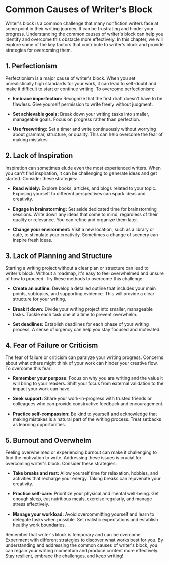 Common Causes of Writer's Block
==========================================

Writer's block is a common challenge that many nonfiction writers face at some point in their writing journey. It can be frustrating and hinder your progress. Understanding the common causes of writer's block can help you identify and overcome this obstacle more effectively. In this chapter, we will explore some of the key factors that contribute to writer's block and provide strategies for overcoming them.

**1. Perfectionism**
--------------------

Perfectionism is a major cause of writer's block. When you set unrealistically high standards for your work, it can lead to self-doubt and make it difficult to start or continue writing. To overcome perfectionism:

* **Embrace imperfection:** Recognize that the first draft doesn't have to be flawless. Give yourself permission to write freely without judgment.

* **Set achievable goals:** Break down your writing tasks into smaller, manageable goals. Focus on progress rather than perfection.

* **Use freewriting:** Set a timer and write continuously without worrying about grammar, structure, or quality. This can help overcome the fear of making mistakes.

**2. Lack of Inspiration**
--------------------------

Inspiration can sometimes elude even the most experienced writers. When you can't find inspiration, it can be challenging to generate ideas and get started. Consider these strategies:

* **Read widely:** Explore books, articles, and blogs related to your topic. Exposing yourself to different perspectives can spark ideas and creativity.

* **Engage in brainstorming:** Set aside dedicated time for brainstorming sessions. Write down any ideas that come to mind, regardless of their quality or relevance. You can refine and organize them later.

* **Change your environment:** Visit a new location, such as a library or café, to stimulate your creativity. Sometimes a change of scenery can inspire fresh ideas.

**3. Lack of Planning and Structure**
-------------------------------------

Starting a writing project without a clear plan or structure can lead to writer's block. Without a roadmap, it's easy to feel overwhelmed and unsure of how to proceed. Try these methods to overcome this challenge:

* **Create an outline:** Develop a detailed outline that includes your main points, subtopics, and supporting evidence. This will provide a clear structure for your writing.

* **Break it down:** Divide your writing project into smaller, manageable tasks. Tackle each task one at a time to prevent overwhelm.

* **Set deadlines:** Establish deadlines for each phase of your writing process. A sense of urgency can help you stay focused and motivated.

**4. Fear of Failure or Criticism**
-----------------------------------

The fear of failure or criticism can paralyze your writing progress. Concerns about what others might think of your work can hinder your creative flow. To overcome this fear:

* **Remember your purpose:** Focus on why you are writing and the value it will bring to your readers. Shift your focus from external validation to the impact your work can have.

* **Seek support:** Share your work-in-progress with trusted friends or colleagues who can provide constructive feedback and encouragement.

* **Practice self-compassion:** Be kind to yourself and acknowledge that making mistakes is a natural part of the writing process. Treat setbacks as learning opportunities.

**5. Burnout and Overwhelm**
----------------------------

Feeling overwhelmed or experiencing burnout can make it challenging to find the motivation to write. Addressing these issues is crucial for overcoming writer's block. Consider these strategies:

* **Take breaks and rest:** Allow yourself time for relaxation, hobbies, and activities that recharge your energy. Taking breaks can rejuvenate your creativity.

* **Practice self-care:** Prioritize your physical and mental well-being. Get enough sleep, eat nutritious meals, exercise regularly, and manage stress effectively.

* **Manage your workload:** Avoid overcommitting yourself and learn to delegate tasks when possible. Set realistic expectations and establish healthy work boundaries.

Remember that writer's block is temporary and can be overcome. Experiment with different strategies to discover what works best for you. By understanding and addressing the common causes of writer's block, you can regain your writing momentum and produce content more effectively. Stay resilient, embrace the challenges, and keep writing!
